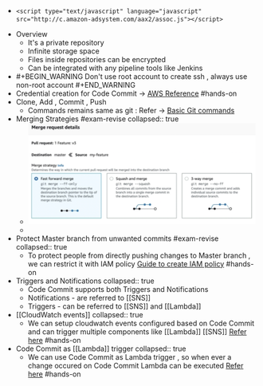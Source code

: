 - <script type="text/javascript" language="javascript">
        var aax_size='728x90';
        var aax_pubname = 'techpechu-21';
        var aax_src='302';
      </script>
      <script type="text/javascript" language="javascript" src="http://c.amazon-adsystem.com/aax2/assoc.js"></script>
- Overview
	- It's a private repository
	- Infinite storage space
	- Files inside repositories can be encrypted
	- Can be integrated with any pipeline tools like Jenkins
- #+BEGIN_WARNING
  Don't use root account to create ssh , always use non-root account
  #+END_WARNING
- Credential creation for Code Commit ->  [AWS Reference](https://docs.aws.amazon.com/codecommit/latest/userguide/setting-up-ssh-unixes.html) #hands-on
- Clone, Add , Commit , Push
	- Commands remains same as git : Refer -> [Basic Git commands](https://www.atlassian.com/git/glossary)
- Merging Strategies #exam-revise
  collapsed:: true
	- ![image.png](../assets/image_1647887484356_0.png)
	-
- Protect Master branch from unwanted commits #exam-revise
  collapsed:: true
	- To protect people from directly pushing changes to Master branch , we can restrict it with IAM policy [Guide to create IAM policy](https://docs.aws.amazon.com/codecommit/latest/userguide/how-to-conditional-branch.html) #hands-on
- Triggers and Notifications
  collapsed:: true
	- Code Commit supports both Triggers and Notifications
	- Notifications - are referred to [[SNS]]
	- Triggers - can be referred to [[SNS]] and [[Lambda]]
- [[CloudWatch events]]
  collapsed:: true
	- We can setup cloudwatch events configured based on Code Commit and can trigger multiple components like [[Lambda]] [[SNS]] [Refer here](https://docs.aws.amazon.com/codepipeline/latest/userguide/pipelines-trigger-source-repo-changes-console.html) #hands-on
- Code Commit as [[Lambda]] trigger 
  collapsed:: true
	- We can use Code Commit as Lambda trigger , so when ever a change occured on Code Commit Lambda can be executed [Refer here](https://docs.aws.amazon.com/codecommit/latest/userguide/how-to-notify-lambda.html) #hands-on